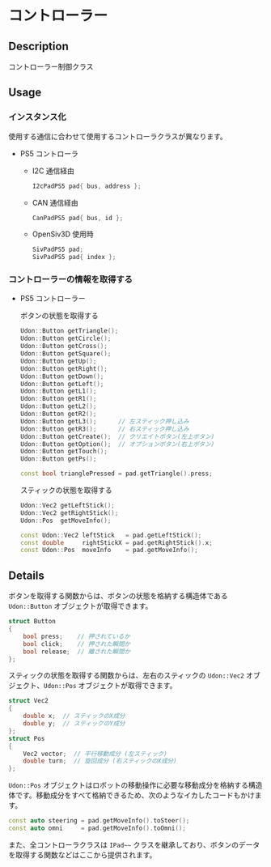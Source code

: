 # コントローラー

## Description

コントローラー制御クラス

## Usage

### インスタンス化

使用する通信に合わせて使用するコントローラクラスが異なります。

- PS5 コントローラ

  - I2C 通信経由

    ```cpp
    I2cPadPS5 pad{ bus, address };
    ```

  - CAN 通信経由

    ```cpp
    CanPadPS5 pad{ bus, id };
    ```

  - OpenSiv3D 使用時

    ```cpp
    SivPadPS5 pad;
    SivPadPS5 pad{ index };
    ```

### コントローラーの情報を取得する

- PS5 コントローラー

  ボタンの状態を取得する

  ```cpp
  Udon::Button getTriangle();
  Udon::Button getCircle();
  Udon::Button getCross();
  Udon::Button getSquare();
  Udon::Button getUp();
  Udon::Button getRight();
  Udon::Button getDown();
  Udon::Button getLeft();
  Udon::Button getL1();
  Udon::Button getR1();
  Udon::Button getL2();
  Udon::Button getR2();
  Udon::Button getL3();      // 左スティック押し込み
  Udon::Button getR3();      // 右スティック押し込み
  Udon::Button getCreate();  // クリエイトボタン(左上ボタン)
  Udon::Button getOption();  // オプションボタン(右上ボタン)
  Udon::Button getTouch();
  Udon::Button getPs();
  ```

  ```cpp
  const bool trianglePressed = pad.getTriangle().press;
  ```

  スティックの状態を取得する

  ```cpp
  Udon::Vec2 getLeftStick();
  Udon::Vec2 getRightStick();
  Udon::Pos  getMoveInfo();
  ```

  ```cpp
  const Udon::Vec2 leftStick   = pad.getLeftStick();
  const double     rightStickX = pad.getRightStick().x;
  const Udon::Pos  moveInfo    = pad.getMoveInfo();
  ```

## Details

ボタンを取得する関数からは、ボタンの状態を格納する構造体である `Udon::Button` オブジェクトが取得できます。

```cpp
struct Button
{
    bool press;    // 押されているか
    bool click;    // 押された瞬間か
    bool release;  // 離された瞬間か
};
```

スティックの状態を取得する関数からは、左右のスティックの `Udon::Vec2` オブジェクト、`Udon::Pos` オブジェクトが取得できます。

```cpp
struct Vec2
{
    double x;  // スティックのX成分
    double y;  // スティックのY成分
};
struct Pos
{
    Vec2 vector;  // 平行移動成分 (左スティック)
    double turn;  // 旋回成分 (右スティックのX成分)
};
```

`Udon::Pos` オブジェクトはロボットの移動操作に必要な移動成分を格納する構造体です。移動成分をすべて格納できるため、次のようなイカしたコードもかけます。

```cpp
const auto steering = pad.getMoveInfo().toSteer();
const auto omni     = pad.getMoveInfo().toOmni();
```

また、全コントローラクラスは `IPad~~` クラスを継承しており、ボタンのデータを取得する関数などはここから提供されます。

